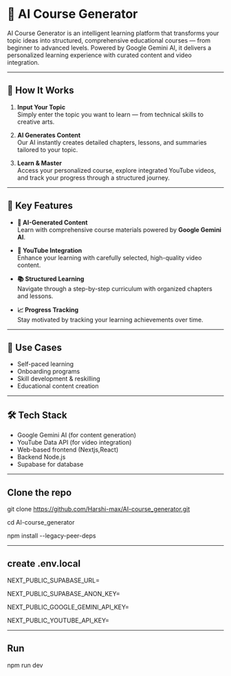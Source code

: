 # 📘 AI Course Generator

AI Course Generator is an intelligent learning platform that transforms your topic ideas into structured, comprehensive educational courses — from beginner to advanced levels. Powered by Google Gemini AI, it delivers a personalized learning experience with curated content and video integration.

---

## 🚀 How It Works

1. **Input Your Topic**  
   Simply enter the topic you want to learn — from technical skills to creative arts.

2. **AI Generates Content**  
   Our AI instantly creates detailed chapters, lessons, and summaries tailored to your topic.

3. **Learn & Master**  
   Access your personalized course, explore integrated YouTube videos, and track your progress through a structured journey.

---

## 🌟 Key Features

- **🧠 AI-Generated Content**  
  Learn with comprehensive course materials powered by **Google Gemini AI**.

- **🎥 YouTube Integration**  
  Enhance your learning with carefully selected, high-quality video content.

- **📚 Structured Learning**  
  Navigate through a step-by-step curriculum with organized chapters and lessons.

- **📈 Progress Tracking**  
  Stay motivated by tracking your learning achievements over time.

---

## 📌 Use Cases

- Self-paced learning  
- Onboarding programs  
- Skill development & reskilling  
- Educational content creation

---

## 🛠️ Tech Stack

- Google Gemini AI (for content generation)  
- YouTube Data API (for video integration)  
- Web-based frontend (Nextjs,React)  
- Backend Node.js
- Supabase for database

---
## Clone the repo
git clone https://github.com/Harshi-max/AI-course_generator.git

cd AI-course_generator

npm install --legacy-peer-deps

---
## create .env.local
NEXT_PUBLIC_SUPABASE_URL=

NEXT_PUBLIC_SUPABASE_ANON_KEY=

NEXT_PUBLIC_GOOGLE_GEMINI_API_KEY=

NEXT_PUBLIC_YOUTUBE_API_KEY=

---
## Run
npm run dev


